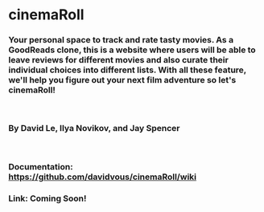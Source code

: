 # cinemaRoll
### Your personal space to track and rate tasty movies. As a GoodReads clone, this is a website where users will be able to leave reviews for different movies and also curate their individual choices into different lists. With all these feature, we'll help you figure out your next film adventure so let's cinemaRoll!

<br/>

### By David Le, Ilya Novikov, and Jay Spencer

<br/>

### Documentation: https://github.com/davidvous/cinemaRoll/wiki
### Link: Coming Soon!
<br/>
<br/>